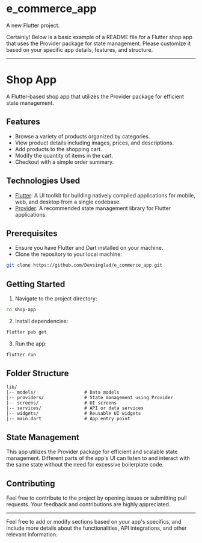 # e_commerce_app

A new Flutter project.

Certainly! Below is a basic example of a README file for a Flutter shop app that uses the Provider package for state management. Please customize it based on your specific app details, features, and structure.

---

# Shop App

A Flutter-based shop app that utilizes the Provider package for efficient state management.

## Features

- Browse a variety of products organized by categories.
- View product details including images, prices, and descriptions.
- Add products to the shopping cart.
- Modify the quantity of items in the cart.
- Checkout with a simple order summary.

## Technologies Used

- [Flutter](https://flutter.dev/): A UI toolkit for building natively compiled applications for mobile, web, and desktop from a single codebase.
- [Provider](https://pub.dev/packages/provider): A recommended state management library for Flutter applications.

## Prerequisites

- Ensure you have Flutter and Dart installed on your machine.
- Clone the repository to your local machine:

```bash
git clone https://github.com/Devsinglad/e_commerce_app.git
```

## Getting Started

1. Navigate to the project directory:

```bash
cd shop-app
```

2. Install dependencies:

```bash
flutter pub get
```

3. Run the app:

```bash
flutter run
```

## Folder Structure

```
lib/
|-- models/                  # Data models
|-- providers/               # State management using Provider
|-- screens/                 # UI screens
|-- services/                # API or data services
|-- widgets/                 # Reusable UI widgets
|-- main.dart                # App entry point
```

## State Management

This app utilizes the Provider package for efficient and scalable state management. Different parts of the app's UI can listen to and interact with the same state without the need for excessive boilerplate code.

## Contributing

Feel free to contribute to the project by opening issues or submitting pull requests. Your feedback and contributions are highly appreciated.


---

Feel free to add or modify sections based on your app's specifics, and include more details about the functionalities, API integrations, and other relevant information.